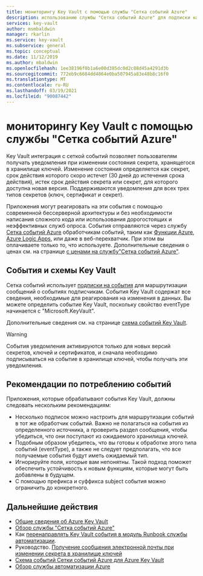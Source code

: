 ```yaml
---
title: мониторингу Key Vault с помощью службы "Сетка событий Azure"
description: использованию службы "Сетка событий Azure" для подписки на события Key Vault
services: key-vault
author: msmbaldwin
manager: rkarlin
ms.service: key-vault
ms.subservice: general
ms.topic: conceptual
ms.date: 11/12/2019
ms.author: mbaldwin
ms.openlocfilehash: 1ee38196f0b1a6e00d385dc0d2c88d45a4291d3b
ms.sourcegitcommit: 772eb9c6684dd4864e0ba507945a83e48b8c16f0
ms.translationtype: MT
ms.contentlocale: ru-RU
ms.lasthandoff: 03/19/2021
ms.locfileid: "90087442"
---
```

# <a name="monitoring-key-vault-with-azure-event-grid"></a>мониторингу Key Vault с помощью службы "Сетка событий Azure"

Key Vault интеграция с сеткой событий позволяет пользователям получать уведомления при изменении состояния секрета, хранящегося в хранилище ключей. Изменение состояния определяется как секрет, срок действия которого скоро истечет (30 дней до истечения срока действия), истек срок действия секрета или секрет, для которого доступна новая версия. Поддерживаются уведомления для всех трех типов секретов (ключ, сертификат и секрет).

Приложения могут реагировать на эти события с помощью современной бессерверной архитектуры и без необходимости написания сложного кода или использования дорогостоящих и неэффективных служб опроса. События отправляются через службу [Сетка событий Azure](https://azure.microsoft.com/services/event-grid/) обработчикам событий, таким как [Функции Azure](https://azure.microsoft.com/services/functions/), [Azure Logic Apps](https://azure.microsoft.com/services/logic-apps/), или даже в веб-перехватчик. При этом вы оплачиваете только то, что используете. Дополнительные сведения о ценах см. на странице [с ценами на службу"Сетка событий Azure"](https://azure.microsoft.com/pricing/details/event-grid/).

## <a name="key-vault-events-and-schemas"></a>События и схемы Key Vault

Сетка событий использует [подписки на события](../../event-grid/concepts.md#event-subscriptions) для маршрутизации сообщений о событиях подписчикам. События Key Vault содержат все сведения, необходимые для реагирования на изменения в данных. Вы можете определить событие Key Vault, поскольку свойство eventType начинается с "Microsoft.KeyVault".

Дополнительные сведения см. на странице [схема событий Key Vault](../../event-grid/event-schema-key-vault.md).

> [!WARNING]
> События уведомления активируются только для новых версий секретов, ключей и сертификатов, и сначала необходимо подписываться на событие в хранилище ключей, чтобы получать эти уведомления.

## <a name="practices-for-consuming-events"></a>Рекомендации по потреблению событий

Приложения, которые обрабатывают события Key Vault, должны следовать нескольким рекомендациям:

* Несколько подписок можно настроить для маршрутизации событий в тот же обработчик событий. Важно не полагаться на события из определенного источника, а проверить раздел сообщения, чтобы убедиться, что они поступают из ожидаемого хранилища ключей.
* Подобным образом убедитесь, что вы готовы к обработке этого типа событий (eventType), а также не следует предполагать, что все получаемые события будут иметь ожидаемый тип.
* Игнорируйте поля, которые вам непонятны.  Такой подход поможет обеспечить устойчивость к новым функциям, которые могут быть добавлены в будущем.
* С помощью префикса и суффикса subject события можно ограничить до конкретного.

## <a name="next-steps"></a>Дальнейшие действия

- [Общие сведения об Azure Key Vault](overview.md)
- [Обзор службы "Сетка событий Azure"](../../event-grid/overview.md)
- Как [перенаправлять Key Vault события в модуль Runbook службы автоматизации](event-grid-tutorial.md).
- Руководство. [Получение сообщения электронной почты при изменении секрета в хранилище ключей](event-grid-logicapps.md)
- [Схема событий Сетки событий Azure для Azure Key Vault](../../event-grid/event-schema-key-vault.md)
- [Обзор службы автоматизации Azure](../../automation/index.yml)
